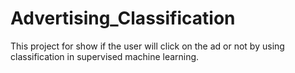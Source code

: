 # Advertising_Classification
This project for show if the user will click on the ad or not by using classification in supervised machine learning.
